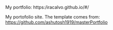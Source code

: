 My portfolio: https:/iracalvo.github.io/#/

My portofolio site. The template comes from: https://github.com/ashutosh1919/masterPortfolio

